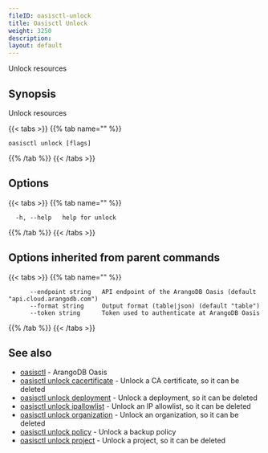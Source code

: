 ```yaml
---
fileID: oasisctl-unlock
title: Oasisctl Unlock
weight: 3250
description: 
layout: default
---
```

Unlock resources

## Synopsis

Unlock resources

{{< tabs >}}
{{% tab name="" %}}
```
oasisctl unlock [flags]
```
{{% /tab %}}
{{< /tabs >}}

## Options

{{< tabs >}}
{{% tab name="" %}}
```
  -h, --help   help for unlock
```
{{% /tab %}}
{{< /tabs >}}

## Options inherited from parent commands

{{< tabs >}}
{{% tab name="" %}}
```
      --endpoint string   API endpoint of the ArangoDB Oasis (default "api.cloud.arangodb.com")
      --format string     Output format (table|json) (default "table")
      --token string      Token used to authenticate at ArangoDB Oasis
```
{{% /tab %}}
{{< /tabs >}}

## See also

* [oasisctl](../oasisctl-options)	 - ArangoDB Oasis
* [oasisctl unlock cacertificate](oasisctl-unlock-cacertificate)	 - Unlock a CA certificate, so it can be deleted
* [oasisctl unlock deployment](oasisctl-unlock-deployment)	 - Unlock a deployment, so it can be deleted
* [oasisctl unlock ipallowlist](oasisctl-unlock-ipallowlist)	 - Unlock an IP allowlist, so it can be deleted
* [oasisctl unlock organization](oasisctl-unlock-organization)	 - Unlock an organization, so it can be deleted
* [oasisctl unlock policy](oasisctl-unlock-policy)	 - Unlock a backup policy
* [oasisctl unlock project](oasisctl-unlock-project)	 - Unlock a project, so it can be deleted


